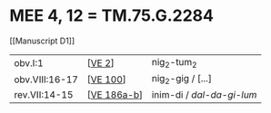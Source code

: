 # MEE 4, 12 = TM.75.G.2284

[[Manuscript D1]]

|                |               |                                 |
| -------------- | ------------- | ------------------------------- |
| obv.I:1        | [[VE 2]]      | nig<sub>2</sub>-tum<sub>2</sub> |
| obv.VIII:16-17 | [[VE 100]]    | nig<sub>2</sub>-gig / [...]     |
| rev.VII:14-15  | [[VE 186a-b]] | inim-di / *dal-da-gi-lum*       |

[//begin]: # "Autogenerated link references for markdown compatibility"
[VE 2]: <VE 2> "VE 2 𒃻𒁺"
[VE 100]: <VE 100> "VE 100 𒃻𒍼"
[VE 186a-b]: <VE 186a-b> "VE 186a-b"
[//end]: # "Autogenerated link references"